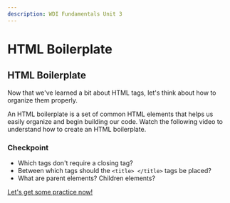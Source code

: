 ```yaml
---
description: WDI Fundamentals Unit 3
---
```


# HTML Boilerplate

## HTML Boilerplate

Now that we've learned a bit about HTML tags, let's think about how to organize them properly.

An HTML boilerplate is a set of common HTML elements that helps us easily organize and begin building our code. Watch the following video to understand how to create an HTML boilerplate.

### Checkpoint

* Which tags don't require a closing tag?
* Between which tags should the `<title> </title>` tags be placed?
* What are parent elements? Children elements?

[Let's get some practice now!](hyperlinks-exercise.md)

